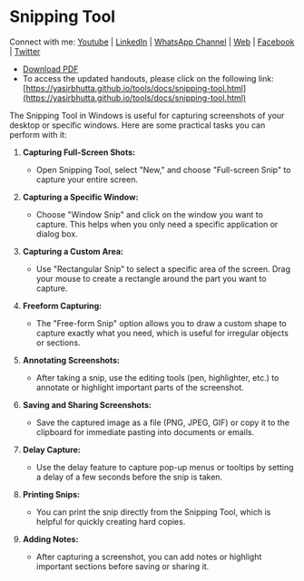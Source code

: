 # Snipping Tool

Connect with me: [Youtube](https://www.youtube.com/yasirbhutta) \| [LinkedIn](https://www.linkedin.com/in/yasirbhutta/) \| [WhatsApp Channel](https://whatsapp.com/channel/0029VaC3BC160eBZZSs3CW0c) \| [Web](https://yasirbhutta.github.io/) \| [Facebook](https://www.facebook.com/yasirbhutta786) \| [Twitter](https://twitter.com/yasirbhutta)

- [Download PDF](https://yasirbhutta.github.io/tools/docs/snipping-tool.pdf)
- To access the updated handouts, please click on the following link:
[https://yasirbhutta.github.io/tools/docs/snipping-tool.html](https://yasirbhutta.github.io/tools/docs/snipping-tool.html)

The Snipping Tool in Windows is useful for capturing screenshots of your desktop or specific windows. Here are some practical tasks you can perform with it:

1. **Capturing Full-Screen Shots:**
   - Open Snipping Tool, select "New," and choose "Full-screen Snip" to capture your entire screen.

2. **Capturing a Specific Window:**
   - Choose "Window Snip" and click on the window you want to capture. This helps when you only need a specific application or dialog box.

3. **Capturing a Custom Area:**
   - Use "Rectangular Snip" to select a specific area of the screen. Drag your mouse to create a rectangle around the part you want to capture.

4. **Freeform Capturing:**
   - The "Free-form Snip" option allows you to draw a custom shape to capture exactly what you need, which is useful for irregular objects or sections.

5. **Annotating Screenshots:**
   - After taking a snip, use the editing tools (pen, highlighter, etc.) to annotate or highlight important parts of the screenshot.

6. **Saving and Sharing Screenshots:**
   - Save the captured image as a file (PNG, JPEG, GIF) or copy it to the clipboard for immediate pasting into documents or emails.

7. **Delay Capture:**
   - Use the delay feature to capture pop-up menus or tooltips by setting a delay of a few seconds before the snip is taken.

8. **Printing Snips:**
   - You can print the snip directly from the Snipping Tool, which is helpful for quickly creating hard copies.

9. **Adding Notes:**
   - After capturing a screenshot, you can add notes or highlight important sections before saving or sharing it.

